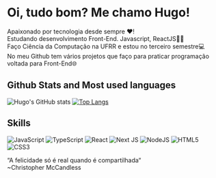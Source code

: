 # Oi, tudo bom? Me chamo Hugo!

Apaixonado por tecnologia desde sempre ❤️!  
Estudando desenvolvimento Front-End. Javascript, ReactJS👨‍💻   
Faço Ciência da Computação na UFRR e estou no terceiro semestre💻  
No meu Github tem vários projetos que faço para praticar programação  
voltada para Front-End🌐  

## Github Stats and Most used languages

![Hugo's GitHub stats](https://github-readme-stats.vercel.app/api?username=hugolima03&show_icons=true&theme=outrun)
[![Top Langs](https://github-readme-stats.vercel.app/api/top-langs/?username=hugolima03&layout=compact&theme=outrun&cache_seconds=1800)](https://github.com/anuraghazra/github-readme-stats)

## Skills

<p align="left">
<img alt="JavaScript" src="https://img.shields.io/badge/javascript%20-%23323330.svg?&style=for-the-badge&logo=javascript&logoColor=%23F7DF1E"/>
<img alt="TypeScript" src="https://img.shields.io/badge/typescript%20-%23007ACC.svg?&style=for-the-badge&logo=typescript&logoColor=white"/>
<img alt="React" src="https://img.shields.io/badge/react%20-%2320232a.svg?&style=for-the-badge&logo=react&logoColor=%2361DAFB"/>
<img alt="Next JS" src="https://img.shields.io/badge/next%20js%20-%23000000.svg?&style=for-the-badge&logo=next.js&logoColor=white"/>
<img alt="NodeJS" src="https://img.shields.io/badge/node.js%20-%2343853D.svg?&style=for-the-badge&logo=node.js&logoColor=white"/>
<img alt="HTML5" src="https://img.shields.io/badge/html5%20-%23E34F26.svg?&style=for-the-badge&logo=html5&logoColor=white"/>
<img alt="CSS3" src="https://img.shields.io/badge/css3%20-%231572B6.svg?&style=for-the-badge&logo=css3&logoColor=white"/>
</p>


“A felicidade só é real quando é compartilhada“  
~Christopher McCandless
